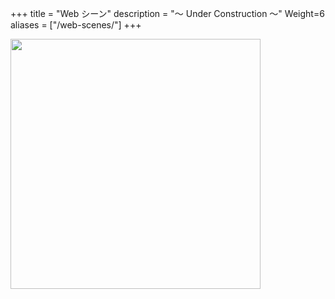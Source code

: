+++
title = "Web シーン"
description = "〜 Under Construction 〜"
Weight=6
aliases = ["/web-scenes/"]
+++

<img src="http://apps.esrij.com/arcgis-dev/guide/img/core-concepts/5063.jpg" width="400px">



